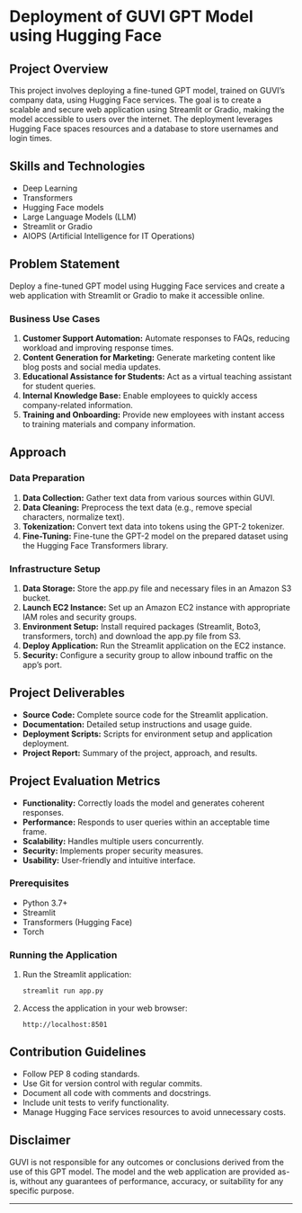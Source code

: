
# Deployment of GUVI GPT Model using Hugging Face

## Project Overview

This project involves deploying a fine-tuned GPT model, trained on GUVI’s company data, using Hugging Face services. The goal is to create a scalable and secure web application using Streamlit or Gradio, making the model accessible to users over the internet. The deployment leverages Hugging Face spaces resources and a database to store usernames and login times.

## Skills and Technologies

- Deep Learning
- Transformers
- Hugging Face models
- Large Language Models (LLM)
- Streamlit or Gradio
- AIOPS (Artificial Intelligence for IT Operations)

## Problem Statement

Deploy a fine-tuned GPT model using Hugging Face services and create a web application with Streamlit or Gradio to make it accessible online.

### Business Use Cases

1. **Customer Support Automation:** Automate responses to FAQs, reducing workload and improving response times.
2. **Content Generation for Marketing:** Generate marketing content like blog posts and social media updates.
3. **Educational Assistance for Students:** Act as a virtual teaching assistant for student queries.
4. **Internal Knowledge Base:** Enable employees to quickly access company-related information.
5. **Training and Onboarding:** Provide new employees with instant access to training materials and company information.

## Approach

### Data Preparation

1. **Data Collection:** Gather text data from various sources within GUVI.
2. **Data Cleaning:** Preprocess the text data (e.g., remove special characters, normalize text).
3. **Tokenization:** Convert text data into tokens using the GPT-2 tokenizer.
4. **Fine-Tuning:** Fine-tune the GPT-2 model on the prepared dataset using the Hugging Face Transformers library.

### Infrastructure Setup

1. **Data Storage:** Store the app.py file and necessary files in an Amazon S3 bucket.
2. **Launch EC2 Instance:** Set up an Amazon EC2 instance with appropriate IAM roles and security groups.
3. **Environment Setup:** Install required packages (Streamlit, Boto3, transformers, torch) and download the app.py file from S3.
4. **Deploy Application:** Run the Streamlit application on the EC2 instance.
5. **Security:** Configure a security group to allow inbound traffic on the app’s port.

## Project Deliverables

- **Source Code:** Complete source code for the Streamlit application.
- **Documentation:** Detailed setup instructions and usage guide.
- **Deployment Scripts:** Scripts for environment setup and application deployment.
- **Project Report:** Summary of the project, approach, and results.

## Project Evaluation Metrics

- **Functionality:** Correctly loads the model and generates coherent responses.
- **Performance:** Responds to user queries within an acceptable time frame.
- **Scalability:** Handles multiple users concurrently.
- **Security:** Implements proper security measures.
- **Usability:** User-friendly and intuitive interface.

### Prerequisites

- Python 3.7+
- Streamlit
- Transformers (Hugging Face)
- Torch

### Running the Application

1. Run the Streamlit application:
   ```bash
   streamlit run app.py
   ```

2. Access the application in your web browser:
   ```url
   http://localhost:8501
   ```

## Contribution Guidelines

- Follow PEP 8 coding standards.
- Use Git for version control with regular commits.
- Document all code with comments and docstrings.
- Include unit tests to verify functionality.
- Manage Hugging Face services resources to avoid unnecessary costs.

## Disclaimer

GUVI is not responsible for any outcomes or conclusions derived from the use of this GPT model. The model and the web application are provided as-is, without any guarantees of performance, accuracy, or suitability for any specific purpose.

---

